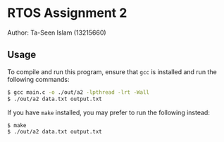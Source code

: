 # RTOS Assignment 2

Author: Ta-Seen Islam (13215660)

## Usage

To compile and run this program, ensure that `gcc` is installed and run the following commands:

```sh
$ gcc main.c -o ./out/a2 -lpthread -lrt -Wall
$ ./out/a2 data.txt output.txt
```

If you have `make` installed, you may prefer to run the following instead:

```sh
$ make
$ ./out/a2 data.txt output.txt
```
